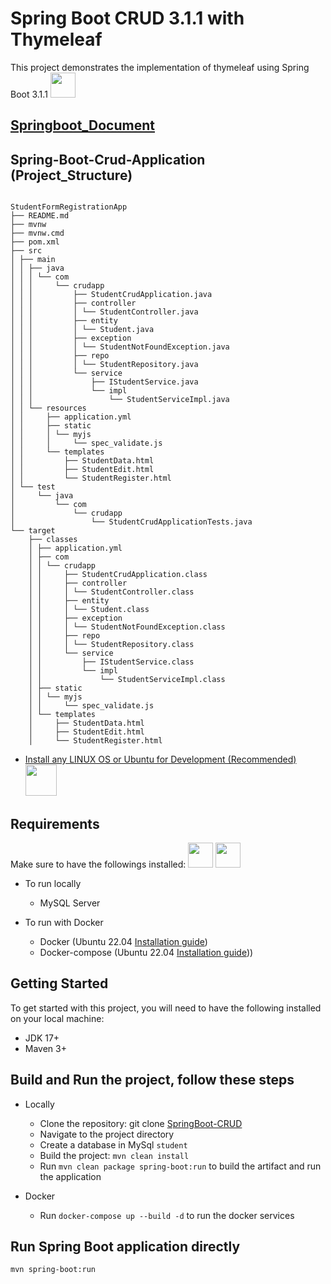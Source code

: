 # Spring Boot CRUD 3.1.1 with Thymeleaf
This project demonstrates the implementation of thymeleaf using Spring Boot 3.1.1
<img src="https://www.svgrepo.com/show/354380/spring-icon.svg" style="height: 40px">
## [Springboot_Document](https://docs.spring.io/spring-boot/docs/current/reference/htmlsingle/)

## Spring-Boot-Crud-Application (Project_Structure)
````

StudentFormRegistrationApp
├── README.md
├── mvnw
├── mvnw.cmd
├── pom.xml
├── src
│ ├── main
│ │ ├── java
│ │ │ └── com
│ │ │     └── crudapp
│ │ │         ├── StudentCrudApplication.java
│ │ │         ├── controller
│ │ │         │ └── StudentController.java
│ │ │         ├── entity
│ │ │         │ └── Student.java
│ │ │         ├── exception
│ │ │         │ └── StudentNotFoundException.java
│ │ │         ├── repo
│ │ │         │ └── StudentRepository.java
│ │ │         └── service
│ │ │             ├── IStudentService.java
│ │ │             └── impl
│ │ │                 └── StudentServiceImpl.java
│ │ └── resources
│ │     ├── application.yml
│ │     ├── static
│ │     │ └── myjs
│ │     │     └── spec_validate.js
│ │     └── templates
│ │         ├── StudentData.html
│ │         ├── StudentEdit.html
│ │         └── StudentRegister.html
│ └── test
│     └── java
│         └── com
│             └── crudapp
│                 └── StudentCrudApplicationTests.java
└── target
    ├── classes
    │ ├── application.yml
    │ ├── com
    │ │ └── crudapp
    │ │     ├── StudentCrudApplication.class
    │ │     ├── controller
    │ │     │ └── StudentController.class
    │ │     ├── entity
    │ │     │ └── Student.class
    │ │     ├── exception
    │ │     │ └── StudentNotFoundException.class
    │ │     ├── repo
    │ │     │ └── StudentRepository.class
    │ │     └── service
    │ │         ├── IStudentService.class
    │ │         └── impl
    │ │             └── StudentServiceImpl.class
    │ ├── static
    │ │ └── myjs
    │ │     └── spec_validate.js
    │ └── templates
    │     ├── StudentData.html
    │     ├── StudentEdit.html
    │     └── StudentRegister.html
````

* [Install any LINUX OS or Ubuntu for Development (Recommended) ](https://releases.ubuntu.com/jammy/)<img src="https://assets.ubuntu.com/v1/a7e3c509-Canonical%20Ubuntu.svg" style="height: 50px">

## Requirements
Make sure to have the followings installed:
<img src="https://www.freepnglogos.com/uploads/logo-mysql-png/logo-mysql-mysql-logo-png-images-are-download-crazypng-21.png" style="height: 40px">
<img src="https://www.svgrepo.com/show/331370/docker.svg" style="height: 40px">

* To run locally
    - MySQL Server

* To run with Docker
    - Docker (Ubuntu 22.04 [Installation guide](https://docs.docker.com/engine/install/ubuntu/))
    - Docker-compose (Ubuntu 22.04 [Installation guide](https://docs.docker.com/compose/install/)))
## Getting Started
To get started with this project, you will need to have the following installed on your local machine:

* JDK 17+
* Maven 3+

## Build and Run the project, follow these steps
* Locally
    - Clone the repository: git clone [SpringBoot-CRUD](https://github.com/vikrantgit97/StudentCrudApplication.git)
    - Navigate to the project directory
    - Create a database in MySql `student`
    - Build the project: `mvn clean install`
    - Run `mvn clean package spring-boot:run` to build the artifact and run the application

* Docker
    - Run `docker-compose up --build -d` to run the docker services

## Run Spring Boot application directly
```
mvn spring-boot:run
```
